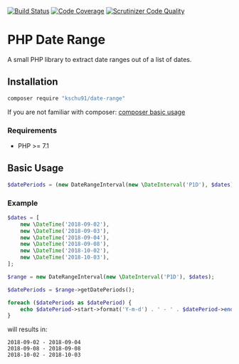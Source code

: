 [![Build Status](https://travis-ci.org/kschu91/date-range.svg?branch=master)](https://travis-ci.org/kschu91/date-range)
[![Code Coverage](https://scrutinizer-ci.com/g/kschu91/date-range/badges/coverage.png?b=master)](https://scrutinizer-ci.com/g/kschu91/date-range/?branch=master)
[![Scrutinizer Code Quality](https://scrutinizer-ci.com/g/kschu91/date-range/badges/quality-score.png?b=master)](https://scrutinizer-ci.com/g/kschu91/date-range/?branch=master)

# PHP Date Range

A small PHP library to extract date ranges out of a list of dates.

## Installation

```bash
composer require "kschu91/date-range"
```

If you are not familiar with composer:
[composer basic usage](https://getcomposer.org/doc/01-basic-usage.md)

### Requirements
- PHP >= 7.1

## Basic Usage

```php
$datePeriods = (new DateRangeInterval(new \DateInterval('P1D'), $dates))->getDatePeriods();
```
### Example
```php
$dates = [
    new \DateTime('2018-09-02'),
    new \DateTime('2018-09-03'),
    new \DateTime('2018-09-04'),
    new \DateTime('2018-09-08'),
    new \DateTime('2018-10-02'),
    new \DateTime('2018-10-03'),
];

$range = new DateRangeInterval(new \DateInterval('P1D'), $dates);

$datePeriods = $range->getDatePeriods();

foreach ($datePeriods as $datePeriod) {
    echo $datePeriod->start->format('Y-m-d') . ' - ' . $datePeriod->end->format('Y-m-d') . PHP_EOL;
}
```
will results in:
```
2018-09-02 - 2018-09-04
2018-09-08 - 2018-09-08
2018-10-02 - 2018-10-03
```